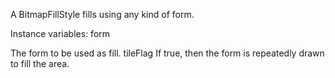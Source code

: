 A BitmapFillStyle fills using any kind of form.Instance variables:	form	<Form>	The form to be used as fill.	tileFlag	<Boolean>	If true, then the form is repeatedly drawn to fill the area.